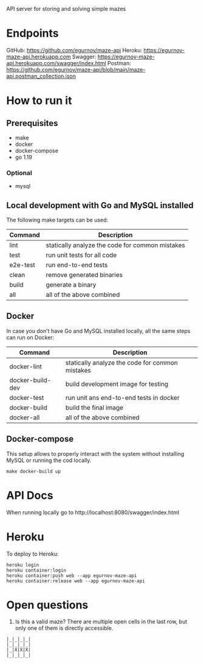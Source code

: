 API server for storing and solving simple mazes

# Endpoints
GitHub: https://github.com/egurnov/maze-api
Heroku: https://egurnov-maze-api.herokuapp.com
Swagger: https://egurnov-maze-api.herokuapp.com/swagger/index.html
Postman: https://github.com/egurnov/maze-api/blob/main/maze-api.postman_collection.json

# How to run it

## Prerequisites
* make
* docker
* docker-compose
* go 1.19

### Optional
* mysql

## Local development with Go and MySQL installed
The following make targets can be used:

| Command | Description |
| --- | --- |
| lint | statically analyze the code for common mistakes |
| test | run unit tests for all code |
| e2e-test | run end-to-end tests |
| clean | remove generated binaries |
| build | generate a binary |
| all | all of the above combined |

## Docker
In case you don't have Go and MySQL installed locally, all the same steps can run on Docker:

| Command | Description |
| --- | --- |
| docker-lint | statically analyze the code for common mistakes |
| docker-build-dev | build development image for testing |
| docker-test | run unit ans end-to-end tests in docker |
| docker-build | build the final image |
| docker-all | all of the above combined |

## Docker-compose
This setup allows to properly interact with the system without installing MySQL or running the cod locally.
```
make docker-build up
```

# API Docs
When running locally go to http://localhost:8080/swagger/index.html


# Heroku
To deploy to Heroku:
```
heroku login
heroku container:login
heroku container:push web --app egurnov-maze-api
heroku container:release web --app egurnov-maze-api
```


# Open questions
1. Is this a valid maze? There are multiple open cells in the last row, but only one of them is directly accessible.
```
|_|_|_|_|
|_|_|_|_|
|_|X|X|X|
|_|_|_|_|
```